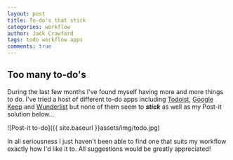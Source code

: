 ```yaml
---
layout: post
title: To-do's that stick
categories: workflow
author: Jack Crawford
tags: todo workflow apps
comments: true
---
```


## Too many to-do's
During the last few months I've found myself having more and more things to do. I've tried a host of different to-do apps including [Todoist](https://en.todoist.com/), [Google Keep](https://keep.google.com/) and [Wunderlist](https://www.wunderlist.com/) but none of them seem to _**stick**_ as well as my Post-it solution below...

![Post-it to-do]({{ site.baseurl }}assets/img/todo.jpg)

In all seriousness I just haven't been able to find one that suits my workflow exactly how I'd like it to. All suggestions would be greatly appreciated!
